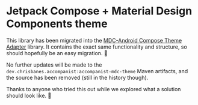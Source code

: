 # Jetpack Compose + Material Design Components theme

This library has been migrated into the [MDC-Android Compose Theme Adapter](https://material-components.github.io/material-components-android-compose-theme-adapter/) library.
It contains the exact same functionality and structure, so should hopefully be an easy migration. 🤞

No further updates will be made to the `dev.chrisbanes.accompanist:accompanist-mdc-theme` Maven artifacts, and the source has been removed (still in the history though).

Thanks to anyone who tried this out while we explored what a solution should look like. 🙏